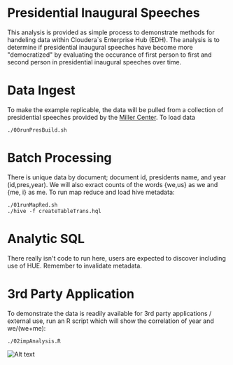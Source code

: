 
# Presidential Inaugural Speeches

This analysis is provided as simple process to demonstrate methods for handeling data within Cloudera`s Enterprise Hub (EDH). The analysis is to determine if presidential inaugural speeches have become more "democratized" by evaluating the occurance of first person to first and second person in presidential inaugural speeches over time.

# Data Ingest  

 To make the example replicable, the data will be pulled from a collection of presidential speeches provided by the [Miller Center](http://millercenter.org/president/speeches). To load data

    ./00runPresBuild.sh

# Batch Processing

 There is unique data by document; document id, presidents name, and year (id,pres,year). We will also exract counts of the words {we,us} as we and {me, i} as me. To run map reduce and load hive metadata:

    ./01runMapRed.sh
    ./hive -f createTableTrans.hql

# Analytic SQL

There really isn't code to run here, users are expected to discover including use of HUE. Remember to invalidate metadata.

# 3rd Party Application


 To demonstrate the data is readily available for 3rd party applications / external use, run an R script which will show the correlation of year and we/(we+me):

    ./02impAnalysis.R

![Alt text](http://github.mtv.cloudera.com/barker/pres/raw/master/snapshot_R.png "Optional title")
